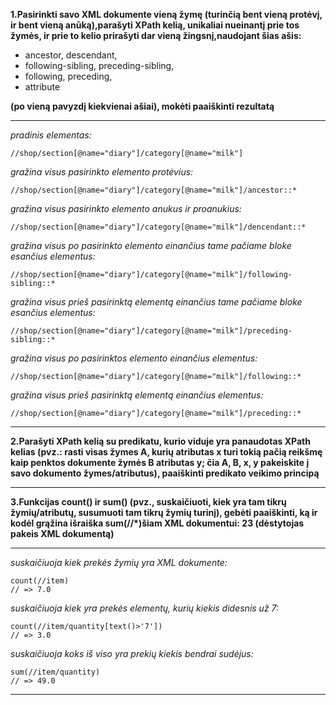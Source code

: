 __1.Pasirinkti savo XML dokumente vieną žymę (turinčią bent vieną protėvį, ir bent vieną anūką),parašyti XPath kelią, unikaliai nueinantį prie tos žymės, ir prie to kelio prirašyti dar vieną žingsnį,naudojant šias ašis:__

* ancestor, descendant,
* following-sibling, preceding-sibling,
* following, preceding,
* attribute

__(po vieną pavyzdį kiekvienai ašiai), mokėti paaiškinti rezultatą__

---

_pradinis elementas:_
```xpath
//shop/section[@name="diary"]/category[@name="milk"]
```

_gražina visus pasirinkto elemento protėvius:_
```xpath
//shop/section[@name="diary"]/category[@name="milk"]/ancestor::*
```

_gražina visus pasirinkto elemento anukus ir proanukius:_
```xpath
//shop/section[@name="diary"]/category[@name="milk"]/dencendant::*
```

_gražina visus po pasirinkto elemento einančius tame pačiame bloke esančius elementus:_
```xpath
//shop/section[@name="diary"]/category[@name="milk"]/following-sibling::*
```

_gražina visus prieš pasirinktą elementą einančius tame pačiame bloke esančius elementus:_
```xpath
//shop/section[@name="diary"]/category[@name="milk"]/preceding-sibling::*
```

_gražina visus po pasirinktos elemento einančius elementus:_
```xpath
//shop/section[@name="diary"]/category[@name="milk"]/following::*
```

_gražina visus prieš pasirinktą elementą einančius elementus:_
```xpath
//shop/section[@name="diary"]/category[@name="milk"]/preceding::*
```

---

__2.Parašyti XPath kelią su predikatu, kurio viduje yra panaudotas XPath kelias (pvz.: rasti visas žymes A, kurių atributas x turi tokią pačią reikšmę kaip penktos dokumente žymės B atributas y; čia A, B, x, y pakeiskite į savo dokumento žymes/atributus), paaiškinti predikato veikimo principą__

---

__3.Funkcijas count() ir sum() (pvz., suskaičiuoti, kiek yra tam tikrų žymių/atributų, susumuoti tam tikrų žymių turinį), gebėti paaiškinti, ką ir kodėl grąžina išraiška sum(//*)šiam XML dokumentui: <a><b>2</b><c>3</c></a> (dėstytojas pakeis XML dokumentą)__

---

_suskaičiuoja kiek prekės žymių yra XML dokumente:_
```xpath
count(//item)
// => 7.0
```

_suskaičiuoja kiek yra prekės elementų, kurių kiekis didesnis už 7:_
```xpath
count(//item/quantity[text()>'7'])
// => 3.0
```

_suskaičiuoja koks iš viso yra prekių kiekis bendrai sudėjus:_
```xpath
sum(//item/quantity)
// => 49.0
```

---